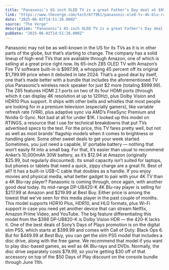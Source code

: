 ```yaml
---
title: "Panasonic’s 65-inch OLED TV is a great Father’s Day deal at $997"
link: "https://www.theverge.com/tech/677961/panasonic-oled-tv-4k-blu-ray-ps5-anker-battery-deal-sale"
date: "2025-06-02T14:51:26.000Z"
source: "The Verge"
description: "Panasonic’s 65-inch OLED TV is a great Father’s Day deal at $997 - Latest insights and analysis"
pubDate: "2025-06-02T14:51:26.000Z"
---
```


Panasonic may not be as well-known in the US for its TVs as it is in other parts of the globe, but that’s starting to change.
 The company has a solid lineup of high-end TVs that are available through Amazon, one of which is selling at a great price right now.
 Its 65-inch Z85 OLED TV with Amazon’s Fire TV software built-in is $997.99, a whopping 45 percent off its original $1,799.99 price when it debuted in late 2024.
 That’s a good deal by itself, one that’s made better with a bundle that includes the aforementioned TV plus Panasonic’s wireless neck speaker for just $2 more (totaling $999.99).
The Z85 features HDMI 2.1 ports on two of its four HDMI ports (through which it can display 4K resolution at up to 120Hz), plus Dolby Vision and HDR10 Plus support.
 It ships with other bells and whistles that most people are looking for in a premium television (especially gamers), like variable refresh rate (VRR), plus adaptive sync via AMD’s FreeSync Premium and Nvidia G-Sync.
 Not bad at all for under $1K.
I looked up this model on RTINGS, a resource that I use for technical breakdowns that put TVs advertised specs to the test.
 For the price, this TV fares pretty well, but not as well as most brands’ flagship models when it comes to brightness or handling glare.
Some other sweet deals to get your week started
Sometimes, you just need a capable, lil’ portable battery — nothing that won’t easily fit into a small bag.
 For that, it’s easier than usual to recommend Anker’s 10,000mAh 30W battery, as it’s $12.94 at Amazon (originally $25.99, but regularly discounted).
 Its small capacity isn’t suited for laptops, but phones or tablets that need a quick, zippy charge are a great fit.
 Best of all? It has a built-in USB-C cable that doubles as a handle.
If you enjoy movies and physical media, what better gadget to pair with your 4K TV than a 4K Blu-ray player? Panasonic is coming through, once again, with another good deal today.
 Its mid-range DP-UB420-K 4K Blu-ray player is selling for $217.99 at Amazon and $219.99 at Best Buy.
 Either price is among the lowest that we’ve seen for this media player in the past couple of months.
 This model supports HDR10 Plus, HDR10, and HLG formats, plus Wi-Fi support in case you need yet another device that can stream Netflix, Amazon Prime Video, and YouTube.
 The big feature differentiating this model from the $398 DP-UB820-K is Dolby Vision HDR — the 420-K lacks it.
One of the best deals of Sony’s Days of Plays promotion is on the digital slim PS5, which starts at $399.99 and comes with Call of Duty: Black Ops 6.
 But for $449.99 at Best Buy, you can get the slim PS5 model that includes a disc drive, along with the free game.
 We recommend that model if you want to play disc-based games, as well as 4K Blu-rays and DVDs.
 Normally, the disc drive separately costs $79.99, so you’re getting $30 off of that accessory on top of the $50 Days of Play discount on the console bundle through June 11th.
